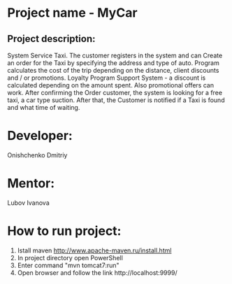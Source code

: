 # Project name - MyCar
## Project description:
System Service Taxi.
The customer registers in the system and can Create an order for the Taxi by specifying the address and type of auto.
Program calculates the cost of the trip depending on the distance, client discounts and / or promotions.
Loyalty Program Support System - a discount is calculated depending on the amount spent. 
Also promotional offers can work. After confirming the Order customer, the system is looking for a free taxi, a car type suction. 
After that, the Customer is notified if a Taxi is found and what time of waiting.
# Developer:
Onishchenko Dmitriy
# Mentor:
Lubov Ivanova

# How to run project:
1. Istall maven http://www.apache-maven.ru/install.html
2. In project directory open PowerShell
3. Enter command "mvn tomcat7:run"
4. Open browser and follow the link http://localhost:9999/

